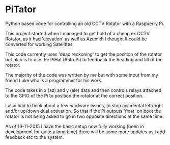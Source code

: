 # PiTator
Python based code for controlling an old CCTV Rotator with a Raspberry Pi.

This project started when I managed to get hold of a cheap ex CCTV Rotator, as it had 'elevation' as well as Azumith I thought it could be converted for working Satelittes. 

This code currently uses 'dead reckoning' to get the position of the rotator but plan is to use the PiHat (AstroPi) to feedback the heading and tilt of the rotator.

The majority of the code was written by me but with some input from my friend Luke who is a programmer for his work.

The code takes in x (az) and y (ele) data and then controls relays attached to the GPIO of the Pi to position the rotator at the correct position.

I also had to think about a few hardware issues, to stop accidental left/right and/or up/down dual activation. So that if the Pi outputs 'float' on boot the rotator is not being asked to go in two opposite directions at the same time.

As of 16-11-2015 I have the basic setup now fully working (been in development for quite a long time) there will be some more updates as I add feedback etc to the system.
